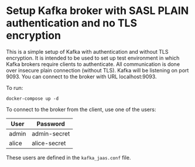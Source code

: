 # Setup Kafka broker with SASL PLAIN authentication and no TLS encryption

This is a simple setup of Kafka with authentication and without TLS encryption. 
It is intended to be used to set up test environment in which Kafka brokers require clients to authenticate.
All communication is done over insecure plain connection (without TLS).
Kafka will be listening on port 9093. You can connect to the broker with URL localhost:9093.

To run:
```shell
docker-compose up -d
```

To connect to the broker from the client, use one of the users:

| User   | Password     |
|--------|--------------|
| admin  | admin-secret |
| alice  | alice-secret |

These users are defined in the `kafka_jaas.conf` file.